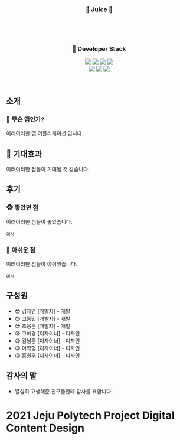 <h3 align='center'>🧃 Juice 🧃</h3>
<br>
<p align='center'>
  <a href="https://github.com/anuraghazra/github-readme-stats">
    
  </a>
</p>
<br>
<h3 align='center'>🔨 Developer Stack</h3>
<p align='center'>
  <img src="https://img.shields.io/badge/HTML5-E34F26?style=flat-square&logo=HTML5&logoColor=white"/>
  <img src="https://img.shields.io/badge/CSS3-1572B6?style=flat-square&logo=CSS3&logoColor=white"/>
  <img src="https://img.shields.io/badge/JavaScript-e9d24e?style=flat-square&logo=JavaScript&logoColor=white"/>
  <img src="https://img.shields.io/badge/React-61DAFB?style=flat-square&logo=React&logoColor=white"/>
  <br>
  <img src="https://img.shields.io/badge/Node.js-339933?style=flat-square&logo=Node.js&logoColor=white"/>
  <img src="https://img.shields.io/badge/Express-3766AB?style=flat-square&logo=Express&logoColor=white"/>
  <img src="https://img.shields.io/badge/MySQL-4479A1?style=flat-square&logo=MySQL&logoColor=white"/>
</p>
<br>

## 소개

### 🔎 무슨 앱인가?

 이러이러한 앱 어플리케이션 입니다.

## 🎈 기대효과

 이러이러한 점들이 기대될 것 같습니다.

## 후기

### 🐵 좋았던 점

이러이러한 점들이 좋았습니다.

```
예시
```

### 🙊 아쉬운 점

이러이러한 점들이 아쉬웠습니다.

```
예시
```

## 구성원

* 😎 김재연 [개발자] - 개발
* 😎 고동민 [개발자] - 개발
* 😎 조용훈 [개발자] - 개발
* 😩 고혜경 [디자이너] - 디자인
* 😩 김남훈 [디자이너] - 디자인
* 😩 이학형 [디자이너] - 디자인
* 😩 홍원우 [디자이너] - 디자인

## 감사의 말

* 열심히 고생해준 친구들한테 감사를 표합니다.

# 2021 Jeju Polytech Project Digital Content Design
